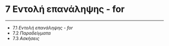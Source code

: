 # 7 Εντολή επανάληψης - for

---

- 7.1 *Εντολή επανάληψης - for*
- 7.2 *Παραδείγματα*
- 7.3 *Ασκήσεις*

